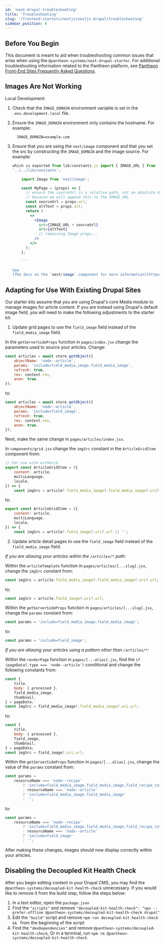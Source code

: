 ```yaml
---
id: 'next-drupal-troubleshooting'
title: 'Troubleshooting'
slug: '/frontend-starters/nextjs/nextjs-drupal/troubleshooting'
sidebar_position: 8
---
```


## Before You Begin

This document is meant to aid when troubleshooting common issues that arise when
using the `@pantheon-systems/next-drupal-starter`. For additional
troubleshooting information related to the Pantheon platform, see
[Pantheon Front-End Sites Frequently Asked Questions](https://pantheon.io/docs/guides/decoupled-sites/faq/).

## Images Are Not Working

Local Development:

1.  Check that the `IMAGE_DOMAIN` environment variable is set in the
    `.env.development.local` file.
1.  Ensure the `IMAGE_DOMAIN` environment only contains the hostname. For
    example:
    ```.env
      IMAGE_DOMAIN=example.com
    ```
1.  Ensure that you are using the `next/image` component and that you set the
    src by constructing the `IMAGE_DOMAIN` and the image source. For example:

    ````jsx // in the starter kit, the IMAGE_URL is available // as a constant
    which is exported from lib/constants.js import { IMAGE_URL } from
    '../../lib/constants';

        import Image from 'next/image';

        const MyPage = (props) => {
          // ensure the sourceUrl is a relative path, not an absolute URL
          // because we will append this to the IMAGE_URL
          const sourceUrl = props.url;
          const altText = props.alt;
          return (
            <>
              <Image
                src={IMAGE_URL + sourceUrl}
                alt={altText}
                // remaining Image props...
              />
            </>
          );
        };

        ```

    See
    [The docs on the `next/image` component for more information](https://nextjs.org/docs/api-reference/next/image#src).
    ````

## Adapting for Use With Existing Drupal Sites

Our starter kits assume that you are using Drupal's core Media module to manage
images for article content. If you are instead using Drupal's default image
field, you will need to make the following adjustments to the starter kit:

1. Update grid pages to use the `field_image` field instead of the
   `field_media_image` field.

In the `getServerSideProps` function in `pages/index.jsx` change the parameters
used to source your articles. Change:

```jsx
const articles = await store.getObject({
	objectName: 'node--article',
	params: 'include=field_media_image.field_media_image',
	refresh: true,
	res: context.res,
	anon: true,
});
```

to:

```jsx
const articles = await store.getObject({
	objectName: 'node--article',
	params: 'include=field_image',
	refresh: true,
	res: context.res,
	anon: true,
});
```

Next, make the same change in `pages/articles/index.jsx`.

In `components/grid.jsx` change the `imgSrc` constant in the `ArticleGridItem`
component from:

```jsx
// For use with withGrid
export const ArticleGridItem = ({
	content: article,
	multiLanguage,
	locale,
}) => {
	const imgSrc = article?.field_media_image?.field_media_image?.uri?.url || '';
```

to:

```jsx
export const ArticleGridItem = ({
	content: article,
	multiLanguage,
	locale,
}) => {
	const imgSrc = article?.field_image?.uri?.url || '';
```

2. Update article detail pages to use the `field_image` field instead of the
   `field_media_image` field.

_If you are aliasing your articles within the `/articles/*` path:_

Within the `articleTemplate` function in `pages/articles/[...slug].jsx`, change
the `imgSrc` constant from:

```jsx
const imgSrc = article.field_media_image?.field_media_image?.uri?.url;
```

to:

```jsx
const imgSrc = article.field_image?.uri?.url;
```

Within the `getServerSideProps` function in `pages/articles/[...slug].jsx`,
change the `params` constant from:

```jsx
const params = 'include=field_media_image.field_media_image';
```

to:

```jsx
const params = 'include=field_image';
```

_If you are aliasing your articles using a pattern other than `/articles/*`:_

Within the `renderPage` function in `pages/[...alias].jsx`, find the
`if (pageData?.type === 'node--article')` conditional and change the following
constants from:

```jsx
const {
	title,
	body: { processed },
	field_media_image,
	thumbnail,
} = pageData;
const imgSrc = field_media_image?.field_media_image?.uri.url;
```

to:

```jsx
const {
	title,
	body: { processed },
	field_image,
	thumbnail,
} = pageData;
const imgSrc = field_image?.uri.url;
```

Within the `getServerSideProps` function in `pages/[...alias].jsx`, change the
value of the `params` constant from:

```jsx
const params =
	resourceName === 'node--recipe'
		? 'include=field_media_image.field_media_image,field_recipe_category'
		: resourceName === 'node--article'
		? 'include=field_media_image.field_media_image'
		: '';
```

to:

```jsx
const params =
	resourceName === 'node--recipe'
		? 'include=field_media_image.field_media_image,field_recipe_category'
		: resourceName === 'node--article'
		? 'include=field_image'
		: '';
```

After making these changes, images should now display correctly within your
articles.

## Disabling the Decoupled Kit Health Check

After you begin editing content in your Drupal CMS, you may find the
`@pantheon-systems/decoupled-kit-health-check` unnecessary. If you would like to
remove it from the build step, follow the steps below:

1. In a text editor, open the `package.json`
2. Find the `"scripts"` and remove
   `"decoupled-kit-health-check": "npx --prefer-offline @pantheon-systems/decoupled-kit-health-check drupal"`
3. Edit the `"build"` script and remove `npm run decoupled-kit-health-check && `
   from the beginning of the script
4. Find the `"devDependencies"` and remove
   `@pantheon-systems/decoupled-kit-health-check`, Or in a terminal, run
   `npm rm @pantheon-systems/decoupled-kit-health-check`
